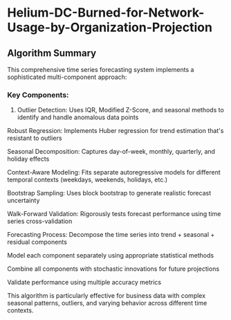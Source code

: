 # Helium-DC-Burned-for-Network-Usage-by-Organization-Projection

## Algorithm Summary

This comprehensive time series forecasting system implements a sophisticated multi-component approach:

### Key Components:
1. Outlier Detection: Uses IQR, Modified Z-Score, and seasonal methods to identify and handle anomalous data points

Robust Regression: Implements Huber regression for trend estimation that's resistant to outliers

Seasonal Decomposition: Captures day-of-week, monthly, quarterly, and holiday effects

Context-Aware Modeling: Fits separate autoregressive models for different temporal contexts (weekdays, weekends, holidays, etc.)

Bootstrap Sampling: Uses block bootstrap to generate realistic forecast uncertainty

Walk-Forward Validation: Rigorously tests forecast performance using time series cross-validation

Forecasting Process:
Decompose the time series into trend + seasonal + residual components

Model each component separately using appropriate statistical methods

Combine all components with stochastic innovations for future projections

Validate performance using multiple accuracy metrics

This algorithm is particularly effective for business data with complex seasonal patterns, outliers, and varying behavior across different time contexts.

